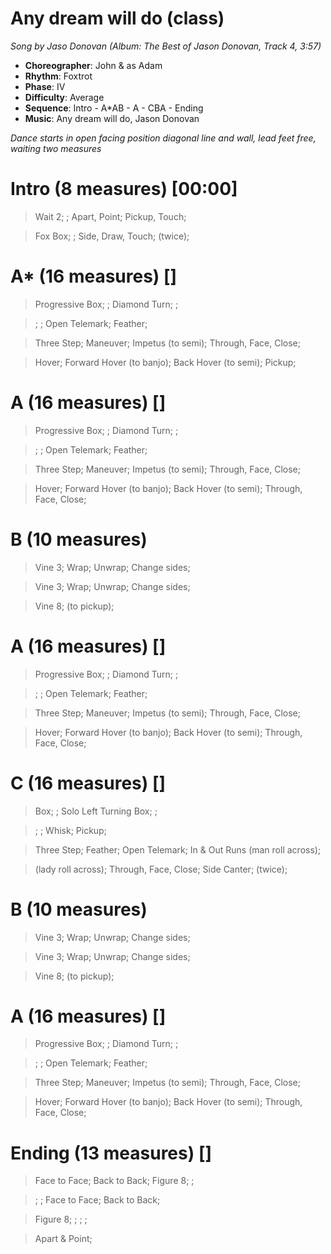 # Any dream will do (class)
*Song by Jaso Donovan (Album: The Best of Jason Donovan, Track 4, 3:57)*

* **Choreographer**: John & as Adam
* **Rhythm**: Foxtrot
* **Phase**: IV
* **Difficulty**: Average
* **Sequence**: Intro - A*AB - A - CBA - Ending
* **Music**: Any dream will do, Jason Donovan

*Dance starts in open facing position diagonal line and wall, lead feet free, waiting two measures*

# Intro (8 measures) [00:00]

> Wait 2; ; Apart, Point; Pickup, Touch;

> Fox Box; ; Side, Draw, Touch; (twice);

# A* (16 measures) []

> Progressive Box; ; Diamond Turn; ;

> ; ; Open Telemark; Feather;

> Three Step; Maneuver; Impetus (to semi); Through, Face, Close;

> Hover; Forward Hover (to banjo); Back Hover (to semi); Pickup;

# A (16 measures) []

> Progressive Box; ; Diamond Turn; ;

> ; ; Open Telemark; Feather;

> Three Step; Maneuver; Impetus (to semi); Through, Face, Close;

> Hover; Forward Hover (to banjo); Back Hover (to semi); Through, Face, Close;

# B (10 measures)

> Vine 3; Wrap; Unwrap; Change sides;

> Vine 3; Wrap; Unwrap; Change sides;

> Vine 8; (to pickup);

# A (16 measures) []

> Progressive Box; ; Diamond Turn; ;

> ; ; Open Telemark; Feather;

> Three Step; Maneuver; Impetus (to semi); Through, Face, Close;

> Hover; Forward Hover (to banjo); Back Hover (to semi); Through, Face, Close;

# C (16 measures) []

> Box; ; Solo Left Turning Box; ;

> ; ; Whisk; Pickup;

> Three Step; Feather; Open Telemark; In & Out Runs (man roll across);

> (lady roll across); Through, Face, Close; Side Canter; (twice);

# B (10 measures)

> Vine 3; Wrap; Unwrap; Change sides;

> Vine 3; Wrap; Unwrap; Change sides;

> Vine 8; (to pickup);

# A (16 measures) []

> Progressive Box; ; Diamond Turn; ;

> ; ; Open Telemark; Feather;

> Three Step; Maneuver; Impetus (to semi); Through, Face, Close;

> Hover; Forward Hover (to banjo); Back Hover (to semi); Through, Face, Close;

# Ending (13 measures) []

> Face to Face; Back to Back; Figure 8; ;

> ; ; Face to Face; Back to Back;

> Figure 8; ; ; ;

> Apart & Point;